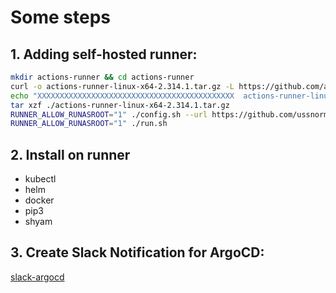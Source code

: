 # Some steps

## 1. Adding self-hosted runner:
```bash
mkdir actions-runner && cd actions-runner
curl -o actions-runner-linux-x64-2.314.1.tar.gz -L https://github.com/actions/runner/releases/download/v2.314.1/actions-runner-linux-x64-2.314.1.tar.gz
echo "XXXXXXXXXXXXXXXXXXXXXXXXXXXXXXXXXXXXXXXXXXXX  actions-runner-linux-x64-2.314.1.tar.gz" | shasum -a 256 -c
tar xzf ./actions-runner-linux-x64-2.314.1.tar.gz
RUNNER_ALLOW_RUNASROOT="1" ./config.sh --url https://github.com/ussnorma/DevOps-Project --token XXXXXXXXXXXXXXXXXXXXXX
RUNNER_ALLOW_RUNASROOT="1" ./run.sh
```
## 2. Install on runner
- kubectl
- helm
- docker
- pip3
- shyam
## 3. Create Slack Notification for ArgoCD:
[slack-argocd](https://argocd-notifications.readthedocs.io/en/stable/services/slack/)